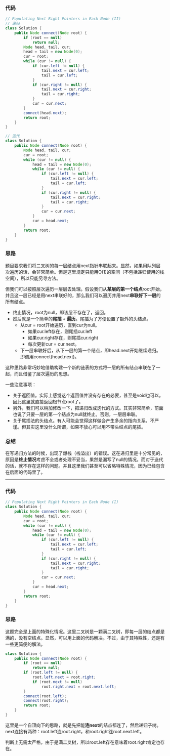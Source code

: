### 代码

``` java
// Populating Next Right Pointers in Each Node (II)
// 递归
class Solution {
    public Node connect(Node root) {
        if (root == null)
            return null;
        Node head, tail, cur;
        head = tail = new Node(0);
        cur = root;
        while (cur != null) {
            if (cur.left != null) {
                tail.next = cur.left;
                tail = cur.left;
            }
            if (cur.right != null) {
                tail.next = cur.right;
                tail = cur.right;
            }
            cur = cur.next;
        }
        connect(head.next);
        return root;
    }
}

// 迭代
class Solution {
    public Node connect(Node root) {
        Node head, tail, cur;
        cur = root;
        while (cur != null) {
            head = tail = new Node(0);
            while (cur != null) {
                if (cur.left != null) {
                    tail.next = cur.left;
                    tail = cur.left;
                }
                if (cur.right != null) {
                    tail.next = cur.right;
                    tail = cur.right;
                }
                cur = cur.next;
            }
            cur = head.next;
        }
        return root;
    }
}
```



### 思路

题目要求我们将二叉树的每一层结点用next指针串联起来。显然，如果用队列层次遍历的话，会非常简单。但是这里规定只能用O(1)的空间（不包括递归使用的栈空间），所以只能另寻方法。

但我们可以按照层次遍历一层层去处理。假设我们从**某层的第一个结点**root开始，并且这一层已经是用next串联好的，那么我们可以遍历并用next**串联好下一层**的所有结点。

* 终止情况，root为null，即该层不存在了，返回。
* 然后就是一个简单的**尾插 + 遍历**。尾插为了方便设置了额外的头结点。
  * 从cur = root开始遍历，直到cur为null。
    * 如果cur.left存在，则尾插cur.left
    * 如果cur.right存在，则尾插cur.right
    * 每次更新cur = cur.next。
  * 下一层串联好后，从下一层的第一个结点，即head.next开始继续递归。即调用connect(head.next)。

这种思路非常巧妙地借助构建一个新的链表的方式将一层的所有结点串联在了一起，而且借鉴了层次遍历的思想。

一些注意事项：

* 关于返回值。实际上感觉这个返回值并没有存在的必要，甚至是void也可以。因此这里就直接返回根节点root了。
* 另外，我们可以稍加修改一下，把递归改成迭代的方式。其实非常简单，前面也说了只要一层的第一个结点为null就终止。否则，一层层串联。
* 关于尾插法的头结点。有人可能会觉得这样做会产生多余的指向关系，不严谨。但其实这里没什么所谓，如果不放心可以用不带头结点的尾插。



### 总结

在写递归方法的时候，出现了爆栈（栈溢出）的错误。这在递归里是十分常见的，原因是**终止情况**考虑不全或者处理不妥当，果然是漏写了null的情况。而对于迭代的话，就不存在这样的问题。并且这里我们甚至可以省略特殊情况，因为已经包含在后面的代码里了。



<hr>

### 代码

``` java
// Populating Next Right Pointers in Each Node (I)
class Solution {
    public Node connect(Node root) {
        Node head, tail, cur;
        cur = root;
        while (cur != null) {
            head = tail = new Node(0);
            while (cur != null) {
                if (cur.left != null) {
                    tail.next = cur.left;
                    tail = cur.left;
                }
                if (cur.right != null) {
                    tail.next = cur.right;
                    tail = cur.right;
                }
                cur = cur.next;
            }
            cur = head.next;
        }
        return root;
    }
}
```



### 思路

这题完全是上面的特殊化情况。这里二叉树是一颗满二叉树，即每一层的结点都是满的，没有空结点。显然，可以用上面的代码解决。不过，由于其特殊性，还是有一些更简便的解法。

``` java
class Solution {
    public Node connect(Node root) {
        if (root == null)
            return null;
        if (root.left != null) {
            root.left.next = root.right;
            if (root.next != null)
                root.right.next = root.next.left;
        }
        connect(root.left);
        connect(root.right);
        return root;
    }
}
```

这里是一个自顶向下的思路，就是先把能**连next**的结点都连了，然后递归子树。next连接有两种：root.left连root.right，和root.right连root.next.left。

判断上无需太严格，由于是满二叉树，所以root.left存在意味着root.right肯定也存在。